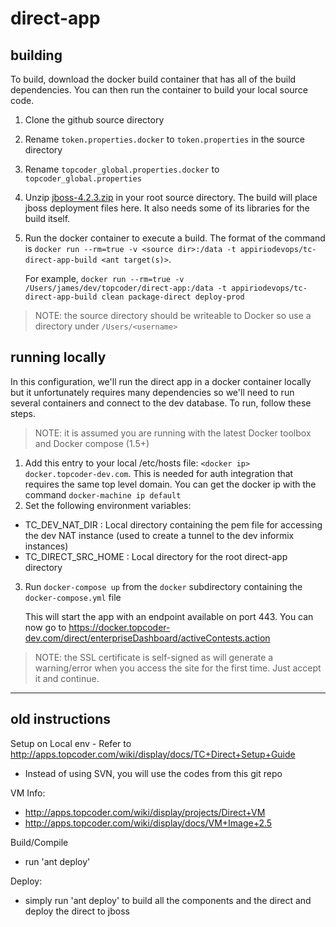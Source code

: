 direct-app
==========

## building
To build, download the docker build container that has all of the build dependencies. You can then run the container to build your local source code.

1. Clone the github source directory
2. Rename `token.properties.docker` to `token.properties` in the source directory
3. Rename `topcoder_global.properties.docker` to `topcoder_global.properties`
4. Unzip [jboss-4.2.3.zip](http://downloads.sourceforge.net/project/jboss/JBoss/JBoss-4.2.3.GA/jboss-4.2.3.GA.zip?r=http%3A%2F%2Fsourceforge.net%2Fprojects%2Fjboss%2Ffiles%2FJBoss%2FJBoss-4.2.3.GA%2F) in your root source directory. The build will place jboss deployment files here. It also needs some of its libraries for the build itself.
5. Run the docker container to execute a build. The format of the command is `docker run --rm=true -v <source dir>:/data -t appiriodevops/tc-direct-app-build <ant target(s)>`.

   For example, `docker run --rm=true -v /Users/james/dev/topcoder/direct-app:/data -t appiriodevops/tc-direct-app-build clean package-direct deploy-prod`

> NOTE: the source directory should be writeable to Docker so use a directory under `/Users/<username>`

## running locally
In this configuration, we'll run the direct app in a docker container locally but it unfortunately requires many dependencies so we'll need to run several containers and connect to the dev database. To run, follow these steps.

> NOTE: it is assumed you are running with the latest Docker toolbox and Docker compose (1.5+)

1. Add this entry to your local /etc/hosts file: `<docker ip> docker.topcoder-dev.com`. This is needed for auth integration that requires the same top level domain. You can get the docker ip with the command `docker-machine ip default`
2. Set the following environment variables:
* TC_DEV_NAT_DIR : Local directory containing the pem file for accessing the dev NAT instance (used to create a tunnel to the dev informix instances)
* TC_DIRECT_SRC_HOME : Local directory for the root direct-app directory
3. Run `docker-compose up` from the `docker` subdirectory containing the `docker-compose.yml` file


   This will start the app with an endpoint available on port 443. You can now go to https://docker.topcoder-dev.com/direct/enterpriseDashboard/activeContests.action

> NOTE: the SSL certificate is self-signed as will generate a warning/error when you access the site for the first time. Just accept it and continue.

---


## **old** instructions

Setup on Local env - Refer to http://apps.topcoder.com/wiki/display/docs/TC+Direct+Setup+Guide
* Instead of using SVN, you will use the codes from this git repo

VM Info:
* http://apps.topcoder.com/wiki/display/projects/Direct+VM
* http://apps.topcoder.com/wiki/display/docs/VM+Image+2.5

Build/Compile
* run 'ant deploy'

Deploy:
* simply run 'ant deploy' to build all the components and the direct and deploy the direct to jboss

